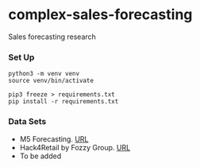 # complex-sales-forecasting

Sales forecasting research

### Set Up

```
python3 -m venv venv
source venv/bin/activate

pip3 freeze > requirements.txt
pip install -r requirements.txt
```

### Data Sets

- M5 Forecasting. [URL](https://www.kaggle.com/competitions/m5-forecasting-accuracy/data)
- Hack4Retail by Fozzy Group. [URL](https://www.kaggle.com/datasets/adityasharma95/hack4retail-by-fozzy-group)
- To be added

